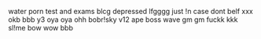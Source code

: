 water
porn
test and exams
blcg
depressed
lfgggg
just !n case 
dont belf
xxx
okb bbb
y3
oya oya ohh
bobr!sky
v12
ape
boss
wave
gm gm
fuckk
kkk
sl!me
bow wow
bbb
